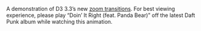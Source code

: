 A demonstration of D3 3.3’s new [zoom transitions](/mbostock/6238040). For best viewing experience, please play “Doin’ It Right (feat. Panda Bear)” off the latest Daft Punk album while watching this animation.